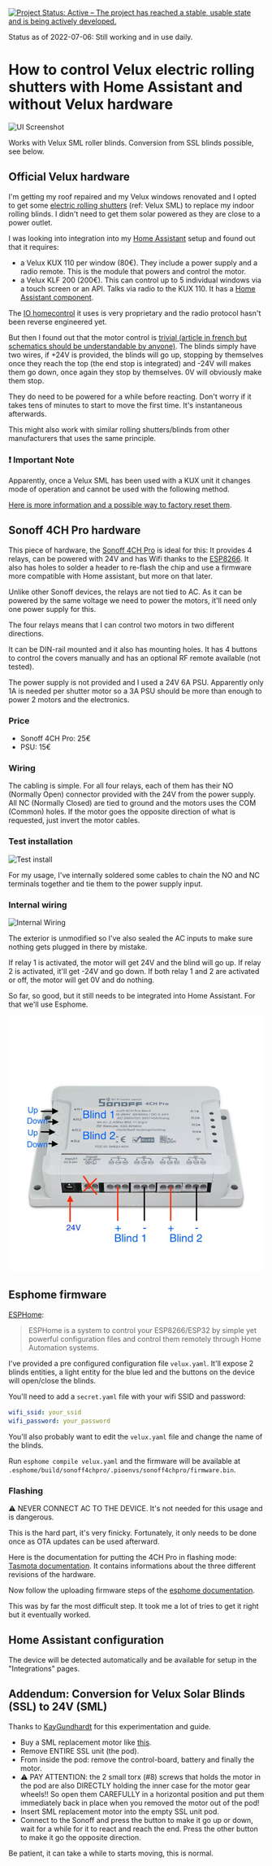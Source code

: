 [![Project Status: Active – The project has reached a stable, usable state and is being actively developed.](https://www.repostatus.org/badges/latest/active.svg)](https://www.repostatus.org/#active)

Status as of 2022-07-06: Still working and in use daily.

# How to control Velux electric rolling shutters with Home Assistant and without Velux hardware

![UI Screenshot](homeassistant_ui.png)

Works with Velux SML roller blinds. Conversion from SSL blinds possible, see below.

## Official Velux hardware

I'm getting my roof repaired and my Velux windows renovated and I opted to get some [electric rolling shutters](https://www.velux.co.uk/products/blinds-and-shutters/roller-shutters) (ref: Velux SML) to replace my indoor rolling blinds. I didn't need to get them solar powered as they are close to a power outlet.

I was looking into integration into my [Home Assistant](https://home-assistant.io) setup and found out that it requires:

 * a Velux KUX 110 per window (80€). They include a power supply and a radio remote. This is the module that powers and control the motor.
 * a Velux KLF 200 (200€). This can control up to 5 individual windows via a touch screen or an API. Talks via radio to the KUX 110. It has a [Home Assistant component](https://home-assistant.io/components/velux/).

The [IO homecontrol](protocol) it uses is very proprietary and the radio protocol hasn't been reverse engineered yet.

But then I found out that the motor control is [trivial (article in french but schematics should be understandable by anyone)](http://www.planete-domotique.com/blog/2013/08/29/comment-piloter-ses-volets-roulants-velux/). The blinds simply have two wires, if +24V is provided, the blinds will go up, stopping by themselves once they reach the top (the end stop is integrated) and -24V will makes them go down, once again they stop by themselves. 0V will obviously make them stop.

They do need to be powered for a while before reacting. Don't worry if it takes tens of minutes to start to move the first time. It's instantaneous afterwards.

This might also work with similar rolling shutters/blinds from other manufacturers that uses the same principle.

### ❗ Important Note

Apparently, once a Velux SML has been used with a KUX unit it changes mode of operation and cannot be used with the following method.

[Here is more information and a possible way to factory reset them](https://smarthome.exposed/controlling-velux-windows/).

## Sonoff 4CH Pro hardware

This piece of hardware, the [Sonoff 4CH Pro](http://sonoff.itead.cc/en/products/sonoff/sonoff-4ch-pro) is ideal for this: It provides 4 relays, can be powered with 24V and has Wifi thanks to the [ESP8266](https://en.wikipedia.org/wiki/ESP8266). It also has holes to solder a header to re-flash the chip and use a firmware more compatible with Home assistant, but more on that later.

Unlike other Sonoff devices, the relays are not tied to AC. As it can be powered by the same voltage we need to power the motors, it'll need only one power supply for this.

The four relays means that I can control two motors in two different directions.

It can be DIN-rail mounted and it also has mounting holes. It has 4 buttons to control the covers manually and has an optional RF remote available (not tested).

The power supply is not provided and I used a 24V 6A PSU. Apparently only 1A is needed per shutter motor so a 3A PSU should be more than enough to power 2 motors and the electronics.

### Price

  * Sonoff 4CH Pro: 25€
  * PSU: 15€

### Wiring

The cabling is simple. For all four relays, each of them has their NO (Normally Open) connector provided with the 24V from the power supply. All NC (Normally Closed) are tied to ground and the motors uses the COM (Common) holes. If the motor goes the opposite direction of what is requested, just invert the motor cables.

### Test installation 

![Test install](velux_test_install.jpg)

For my usage, I've internally soldered some cables to chain the NO and NC terminals together and tie them to the power supply input.

### Internal wiring

![Internal Wiring](internal_wiring.jpg)

The exterior is unmodified so I've also sealed the AC inputs to make sure nothing gets plugged in there by mistake.

If relay 1 is activated, the motor will get 24V and the blind will go up. If relay 2 is activated, it'll get -24V and go down. If both relay 1 and 2 are activated or off, the motor will get 0V and do nothing.

So far, so good, but it still needs to be integrated into Home Assistant. For that we'll use Esphome.

![Connections](connections.jpg)

## Esphome firmware

[ESPHome](https://esphome.io):

> ESPHome is a system to control your ESP8266/ESP32 by simple yet powerful configuration files and control them remotely through Home Automation systems.

I've provided a pre configured configuration file `velux.yaml`. 
It'll expose 2 blinds entities, a light entity for the blue led and the buttons on the device will open/close the blinds.

You'll need to add a `secret.yaml` file with your wifi SSID and password:

```yaml
wifi_ssid: your_ssid
wifi_password: your_password
```

You'll also probably want to edit the `velux.yaml` file and change the name of the blinds.

Run `esphome compile velux.yaml` and the firmware will be available at `.esphome/build/sonoff4chpro/.pioenvs/sonoff4chpro/firmware.bin`.

### Flashing

⚠️  NEVER CONNECT AC TO THE DEVICE.
It's not needed for this usage and is dangerous.

This is the hard part, it's very finicky. Fortunately, it only needs to be done once as OTA updates can be used afterward.

Here is the documentation for putting the 4CH Pro in flashing mode: [Tasmota documentation](https://tasmota.github.io/docs/devices/Sonoff-4CH-Pro/#sonoff-4ch-pro-r3). It contains informations about the three different revisions of the hardware.

Now follow the uploading firmware steps of the [esphome documentation](https://esphome.io/devices/sonoff_4ch.html#step-4-uploading-firmware).

This was by far the most difficult step. It took me a lot of tries to get it right but it eventually worked.

## Home Assistant configuration

The device will be detected automatically and be available for setup in the "Integrations" pages.


## Addendum: Conversion for Velux Solar Blinds (SSL) to 24V (SML)

Thanks to [KayGundhardt](https://github.com/KayGundhardt) for this experimentation and guide.

 - Buy a SML replacement motor like [this](https://www.dach-shop24.de/velux-rollladenmotor/p-48430.html).
 - Remove ENTIRE SSL unit (the pod).
 - From inside the pod: remove the control-board, battery and finally the motor.
 - ⚠️ PAY ATTENTION: the 2 small torx (#8) screws that holds the motor in the pod are also DIRECTLY holding the inner case for the motor gear wheels!! So open them CAREFULLY in a horizontal position and put them immediately back in place when you removed the motor out of the pod!
 - Insert SML replacement motor into the empty SSL unit pod.
 - Connect to the Sonoff and press the button to make it go up or down, wait for a while for it to react and reach the end. Press the other button to make it go the opposite direction.
 
 Be patient, it can take a while to starts moving, this is normal.
